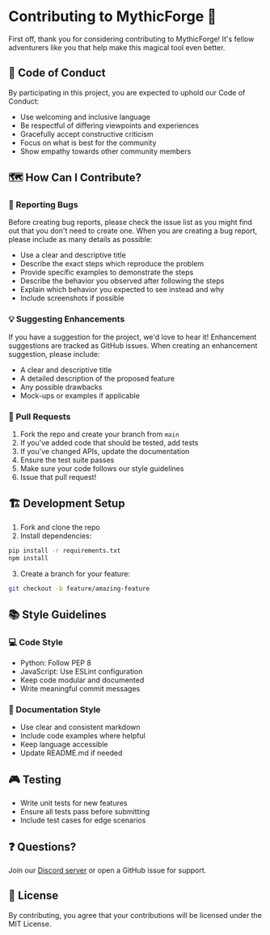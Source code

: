 # Contributing to MythicForge 🏰

First off, thank you for considering contributing to MythicForge! It's fellow adventurers like you that help make this magical tool even better.

## 📜 Code of Conduct

By participating in this project, you are expected to uphold our Code of Conduct:

- Use welcoming and inclusive language
- Be respectful of differing viewpoints and experiences
- Gracefully accept constructive criticism
- Focus on what is best for the community
- Show empathy towards other community members

## 🗺️ How Can I Contribute?

### 🐛 Reporting Bugs

Before creating bug reports, please check the issue list as you might find out that you don't need to create one. When you are creating a bug report, please include as many details as possible:

* Use a clear and descriptive title
* Describe the exact steps which reproduce the problem
* Provide specific examples to demonstrate the steps
* Describe the behavior you observed after following the steps
* Explain which behavior you expected to see instead and why
* Include screenshots if possible

### 💡 Suggesting Enhancements

If you have a suggestion for the project, we'd love to hear it! Enhancement suggestions are tracked as GitHub issues. When creating an enhancement suggestion, please include:

* A clear and descriptive title
* A detailed description of the proposed feature
* Any possible drawbacks
* Mock-ups or examples if applicable

### 🔮 Pull Requests

1. Fork the repo and create your branch from `main`
2. If you've added code that should be tested, add tests
3. If you've changed APIs, update the documentation
4. Ensure the test suite passes
5. Make sure your code follows our style guidelines
6. Issue that pull request!

## 🏗️ Development Setup

1. Fork and clone the repo
2. Install dependencies:
```bash
pip install -r requirements.txt
npm install
```
3. Create a branch for your feature:
```bash
git checkout -b feature/amazing-feature
```

## 📚 Style Guidelines

### 💻 Code Style

- Python: Follow PEP 8
- JavaScript: Use ESLint configuration
- Keep code modular and documented
- Write meaningful commit messages

### 📝 Documentation Style

- Use clear and consistent markdown
- Include code examples where helpful
- Keep language accessible
- Update README.md if needed

## 🎮 Testing

- Write unit tests for new features
- Ensure all tests pass before submitting
- Include test cases for edge scenarios

## ❓ Questions?

Join our [Discord server](https://discord.gg/G5W2QZBevz) or open a GitHub issue for support.

## 📖 License

By contributing, you agree that your contributions will be licensed under the MIT License.